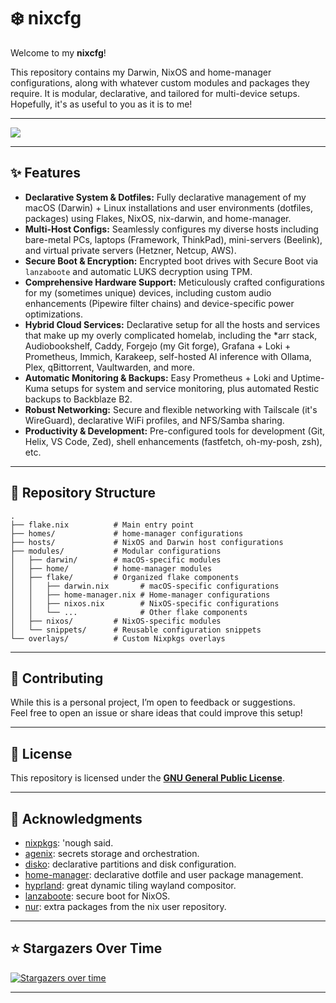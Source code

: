 # ❄️ nixcfg

Welcome to my **nixcfg**!

This repository contains my Darwin, NixOS and home-manager configurations, along with whatever custom modules and packages they require. It is modular, declarative, and tailored for multi-device setups. Hopefully, it's as useful to you as it is to me!

---

![](./_img/hyprland.png)

---

## ✨ Features

- **Declarative System & Dotfiles:** Fully declarative management of my macOS (Darwin) + Linux installations and user environments (dotfiles, packages) using Flakes, NixOS, nix-darwin, and home-manager.
- **Multi-Host Configs:** Seamlessly configures my diverse hosts including bare-metal PCs, laptops (Framework, ThinkPad), mini-servers (Beelink), and virtual private servers (Hetzner, Netcup, AWS).
- **Secure Boot & Encryption:** Encrypted boot drives with Secure Boot via `lanzaboote` and automatic LUKS decryption using TPM.
- **Comprehensive Hardware Support:** Meticulously crafted configurations for my (sometimes unique) devices, including custom audio enhancements (Pipewire filter chains) and device-specific power optimizations.
- **Hybrid Cloud Services:** Declarative setup for all the hosts and services that make up my overly complicated homelab, including the \*arr stack, Audiobookshelf, Caddy, Forgejo (my Git forge), Grafana + Loki + Prometheus, Immich, Karakeep, self-hosted AI inference with Ollama, Plex, qBittorrent, Vaultwarden, and more.
- **Automatic Monitoring & Backups:** Easy Prometheus + Loki and Uptime-Kuma setups for system and service monitoring, plus automated Restic backups to Backblaze B2.
- **Robust Networking:** Secure and flexible networking with Tailscale (it's WireGuard), declarative WiFi profiles, and NFS/Samba sharing.
- **Productivity & Development:** Pre-configured tools for development (Git, Helix, VS Code, Zed), shell enhancements (fastfetch, oh-my-posh, zsh), etc.
<!-- - **System-Wide Theming:** Consistent aesthetics across devices with stylix, which auto-generates application themes from base16 color schemes. -->

---

## 📂 Repository Structure

```plaintext
.
├── flake.nix          # Main entry point
├── homes/             # home-manager configurations
├── hosts/             # NixOS and Darwin host configurations
├── modules/           # Modular configurations
│   ├── darwin/        # macOS-specific modules
│   ├── home/          # home-manager modules
│   ├── flake/         # Organized flake components
│   │   ├── darwin.nix       # macOS-specific configurations
│   │   ├── home-manager.nix # Home-manager configurations
│   │   ├── nixos.nix        # NixOS-specific configurations
│   │   └── ...              # Other flake components
│   ├── nixos/         # NixOS-specific modules
│   └── snippets/      # Reusable configuration snippets
└── overlays/          # Custom Nixpkgs overlays
```

---

## 🤝 Contributing

While this is a personal project, I’m open to feedback or suggestions.\
Feel free to open an issue or share ideas that could improve this setup!

---

## 📜 License

This repository is licensed under the **[GNU General Public License](LICENSE.md)**.

---

## 🙌 Acknowledgments

- [nixpkgs](https://github.com/nixos/nixpkgs): 'nough said.
- [agenix](https://github.com/ryantm/agenix): secrets storage and orchestration.
- [disko](https://github.com/nix-community/disko): declarative partitions and disk configuration.
- [home-manager](https://github.com/nix-community/home-manager): declarative dotfile and user package management.
- [hyprland](https://github.com/hyprwm/Hyprland): great dynamic tiling wayland compositor.
- [lanzaboote](https://github.com/nix-community/lanzaboote): secure boot for NixOS.
- [nur](https://github.com/nix-community/NUR): extra packages from the nix user repository.
<!--- [stylix](https://github.com/danth/stylix): system-wide color schemes and typography.-->

---

## ⭐ Stargazers Over Time

[![Stargazers over time](https://starchart.cc/alyraffauf/nixcfg.svg?variant=adaptive)](https://starchart.cc/alyraffauf/nixcfg)

---
